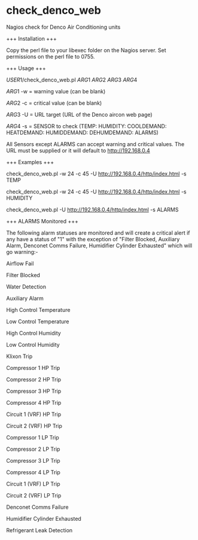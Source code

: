 # check_denco_web
Nagios check for Denco Air Conditioning units

+++ Installation +++

Copy the perl file to your libexec folder on the Nagios server.
Set permissions on the perl file to 0755.

+++ Usage +++

$USER1$/check_denco_web.pl $ARG1$ $ARG2$ $ARG3$ $ARG4$

$ARG1$ -w = warning value (can be blank)

$ARG2$ -c = critical value (can be blank)

$ARG3$ -U = URL target (URL of the Denco aircon web page)

$ARG4$ -s = SENSOR to check (TEMP: HUMIDITY: COOLDEMAND: HEATDEMAND: HUMIDDEMAND: DEHUMDEMAND: ALARMS)


All Sensors except ALARMS can accept warning and critical values. The URL must be supplied or it will default to http://192.168.0.4

+++ Examples +++

check_denco_web.pl -w 24 -c 45 -U http://192.168.0.4/http/index.html -s TEMP

check_denco_web.pl -w 24 -c 45 -U http://192.168.0.4/http/index.html -s HUMIDITY

check_denco_web.pl -U http://192.168.0.4/http/index.html -s ALARMS

+++ ALARMS Monitored +++

The following alarm statuses are monitored and will create a critical alert if any have a status of "1" with the exception of "Filter Blocked, Auxiliary Alarm, Denconet Comms Failure, Humidifier Cylinder Exhausted" which will go warning:-

Airflow Fail

Filter Blocked

Water Detection

Auxiliary Alarm

High Control Temperature

Low Control Temperature

High Control Humidity

Low Control Humidity

Klixon Trip

Compressor 1 HP Trip

Compressor 2 HP Trip

Compressor 3 HP Trip

Compressor 4 HP Trip

Circuit 1 (VRF) HP Trip

Circuit 2 (VRF) HP Trip

Compressor 1 LP Trip

Compressor 2 LP Trip

Compressor 3 LP Trip

Compressor 4 LP Trip

Circuit 1 (VRF) LP Trip

Circuit 2 (VRF) LP Trip

Denconet Comms Failure

Humidifier Cylinder Exhausted

Refrigerant Leak Detection
